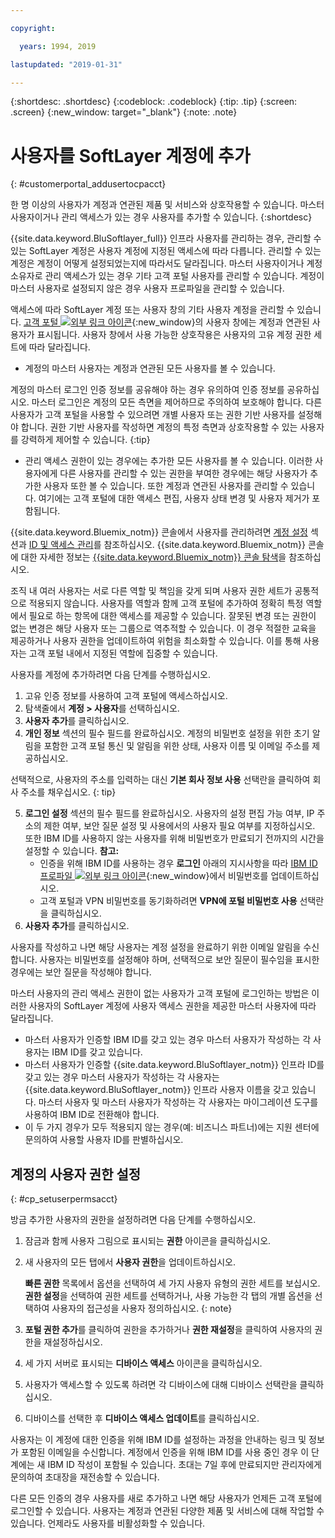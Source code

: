 ```yaml
---

copyright:

  years: 1994, 2019

lastupdated: "2019-01-31"

---
```


{:shortdesc: .shortdesc}
{:codeblock: .codeblock}
{:tip: .tip}
{:screen: .screen}
{:new_window: target="_blank"}
{:note: .note}


# 사용자를 SoftLayer 계정에 추가
{: #customerportal_addusertocpacct}

한 명 이상의 사용자가 계정과 연관된 제품 및 서비스와 상호작용할 수 있습니다. 마스터 사용자이거나 관리 액세스가 있는 경우 사용자를 추가할 수 있습니다.
{:shortdesc}

{{site.data.keyword.BluSoftlayer_full}} 인프라 사용자를 관리하는 경우, 관리할 수 있는 SoftLayer 계정은 사용자 계정에 지정된 액세스에 따라 다릅니다. 관리할 수 있는 계정은 계정이 어떻게 설정되었는지에 따라서도 달라집니다. 마스터 사용자이거나 계정 소유자로 관리 액세스가 있는 경우 기타 고객 포털 사용자를 관리할 수 있습니다. 계정이 마스터 사용자로 설정되지 않은 경우 사용자 프로파일을 관리할 수 있습니다.

액세스에 따라 SoftLayer 계정 또는 사용자 창의 기타 사용자 계정을 관리할 수 있습니다. [고객 포털 ![외부 링크 아이콘](../icons/launch-glyph.svg)](https://control.softlayer.com/){:new_window}의 사용자 창에는 계정과 연관된 사용자가 표시됩니다. 사용자 창에서 사용 가능한 상호작용은 사용자의 고유 계정 권한 세트에 따라 달라집니다.
  * 계정의 마스터 사용자는 계정과 연관된 모든 사용자를 볼 수 있습니다.

  계정의 마스터 로그인 인증 정보를 공유해야 하는 경우 유의하여 인증 정보를 공유하십시오. 마스터 로그인은 계정의 모든 측면을 제어하므로 주의하여 보호해야 합니다. 다른 사용자가 고객 포털을 사용할 수 있으려면 개별 사용자 또는 권한 기반 사용자를 설정해야 합니다. 권한 기반 사용자를 작성하면 계정의 특정 측면과 상호작용할 수 있는 사용자를 강력하게 제어할 수 있습니다.
{:tip}

  * 관리 액세스 권한이 있는 경우에는 추가한 모든 사용자를 볼 수 있습니다. 이러한 사용자에게 다른 사용자를 관리할 수 있는 권한을 부여한 경우에는 해당 사용자가 추가한 사용자 또한 볼 수 있습니다. 또한 계정과 연관된 사용자를 관리할 수 있습니다. 여기에는 고객 포털에 대한 액세스 편집, 사용자 상태 변경 및 사용자 제거가 포함됩니다.

{{site.data.keyword.Bluemix_notm}} 콘솔에서 사용자를 관리하려면 [계정 설정](/docs/account?topic=account-signup#signup) 섹션과 [ID 및 액세스 관리](/docs/iam?topic=iam-getstarted#getstarted)를 참조하십시오. {{site.data.keyword.Bluemix_notm}} 콘솔에 대한 자세한 정보는 [{{site.data.keyword.Bluemix_notm}} 콘솔 탐색](/docs/overview?topic=overview-ui#ui)을 참조하십시오. 

조직 내 여러 사용자는 서로 다른 역할 및 책임을 갖게 되며 사용자 권한 세트가 공통적으로 적용되지 않습니다. 사용자를 역할과 함께 고객 포털에 추가하여 정확히 특정 역할에서 필요로 하는 항목에 대한 액세스를 제공할 수 있습니다. 잘못된 변경 또는 권한이 없는 변경은 해당 사용자 또는 그룹으로 역추적할 수 있습니다. 이 경우 적절한 교육을 제공하거나 사용자 권한을 업데이트하여 위험을 최소화할 수 있습니다. 이를 통해 사용자는 고객 포털 내에서 지정된 역할에 집중할 수 있습니다.

사용자를 계정에 추가하려면 다음 단계를 수행하십시오.

1. 고유 인증 정보를 사용하여 고객 포털에 액세스하십시오.
2. 탐색줄에서 **계정 > 사용자**를 선택하십시오.
3. **사용자 추가**를 클릭하십시오.
4. **개인 정보** 섹션의 필수 필드를 완료하십시오. 계정의 비밀번호 설정을 위한 초기 알림을 포함한 고객 포털 통신 및 알림을 위한 상태, 사용자 이름 및 이메일 주소를 제공하십시오.

  선택적으로, 사용자의 주소를 입력하는 대신 **기본 회사 정보 사용** 선택란을 클릭하여 회사 주소를 채우십시오.
  {: tip}

5. **로그인 설정** 섹션의 필수 필드를 완료하십시오. 사용자의 설정 편집 가능 여부, IP 주소의 제한 여부, 보안 질문 설정 및 사용에서의 사용자 필요 여부를 지정하십시오. 또한 IBM ID를 사용하지 않는 사용자를 위해 비밀번호가 만료되기 전까지의 시간을 설정할 수 있습니다.
    **참고:**
    * 인증을 위해 IBM ID를 사용하는 경우 **로그인** 아래의 지시사항을 따라 [IBM ID 프로파일 ![외부 링크 아이콘](../icons/launch-glyph.svg)](https://www.ibm.com/account/profile){:new_window}에서 비밀번호를 업데이트하십시오.
    * 고객 포털과 VPN 비밀번호를 동기화하려면 **VPN에 포털 비밀번호 사용** 선택란을 클릭하십시오.
6. **사용자 추가**를 클릭하십시오.

사용자를 작성하고 나면 해당 사용자는 계정 설정을 완료하기 위한 이메일 알림을 수신합니다. 사용자는 비밀번호를 설정해야 하며, 선택적으로 보안 질문이 필수임을 표시한 경우에는 보안 질문을 작성해야 합니다.

마스터 사용자의 관리 액세스 권한이 없는 사용자가 고객 포털에 로그인하는 방법은 이러한 사용자의 SoftLayer 계정에 사용자 액세스 권한을 제공한 마스터 사용자에 따라 달라집니다.
  * 마스터 사용자가 인증할 IBM ID를 갖고 있는 경우 마스터 사용자가 작성하는 각 사용자는 IBM ID를 갖고 있습니다.
  * 마스터 사용자가 인증할 {{site.data.keyword.BluSoftlayer_notm}} 인프라 ID를 갖고 있는 경우 마스터 사용자가 작성하는 각 사용자는 {{site.data.keyword.BluSoftlayer_notm}} 인프라 사용자 이름을 갖고 있습니다. 마스터 사용자 및 마스터 사용자가 작성하는 각 사용자는 마이그레이션 도구를 사용하여 IBM ID로 전환해야 합니다.
  * 이 두 가지 경우가 모두 적용되지 않는 경우(예: 비즈니스 파트너)에는 지원 센터에 문의하여 사용할 사용자 ID를 판별하십시오.

## 계정의 사용자 권한 설정
{: #cp_setuserpermsacct}

방금 추가한 사용자의 권한을 설정하려면 다음 단계를 수행하십시오.

1. 잠금과 함께 사용자 그림으로 표시되는 **권한** 아이콘을 클릭하십시오.
2. 새 사용자의 모든 탭에서 **사용자 권한**을 업데이트하십시오.

    **빠른 권한** 목록에서 옵션을 선택하여 세 가지 사용자 유형의 권한 세트를 보십시오. **권한 설정**을 선택하여 권한 세트를 선택하거나, 사용 가능한 각 탭의 개별 옵션을 선택하여 사용자의 접근성을 사용자 정의하십시오.
    {: note}
    
3. **포털 권한 추가**를 클릭하여 권한을 추가하거나 **권한 재설정**을 클릭하여 사용자의 권한을 재설정하십시오.
4. 세 가지 서버로 표시되는 **디바이스 액세스** 아이콘을 클릭하십시오.
5. 사용자가 액세스할 수 있도록 하려면 각 디바이스에 대해 디바이스 선택란을 클릭하십시오.
6. 디바이스를 선택한 후 **디바이스 액세스 업데이트**를 클릭하십시오.

사용자는 이 계정에 대한 인증을 위해 IBM ID를 설정하는 과정을 안내하는 링크 및 정보가 포함된 이메일을 수신합니다. 계정에서 인증을 위해 IBM ID를 사용 중인 경우 이 단계에는 새 IBM ID 작성이 포함될 수 있습니다. 초대는 7일 후에 만료되지만 관리자에게 문의하여 초대장을 재전송할 수 있습니다.

다른 모든 인증의 경우 사용자를 새로 추가하고 나면 해당 사용자가 언제든 고객 포털에 로그인할 수 있습니다. 사용자는 계정과 연관된 다양한 제품 및 서비스에 대해 작업할 수 있습니다. 언제라도 사용자를 비활성화할 수 있습니다.
